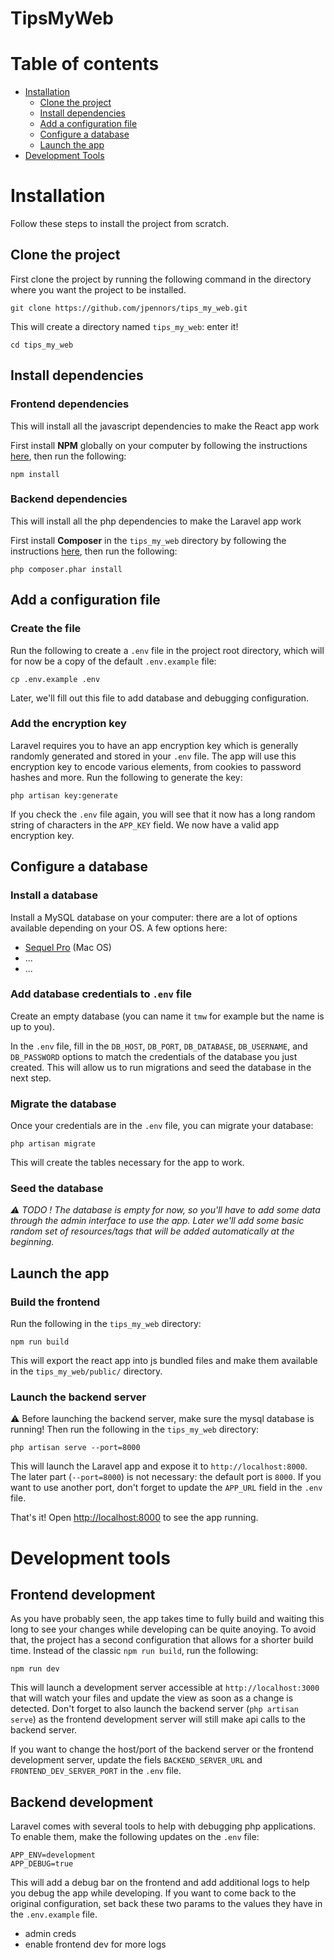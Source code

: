 # TipsMyWeb


# Table of contents

- [Installation](#installation)
  * [Clone the project](#clone-the-project)
  * [Install dependencies](#install-dependencies)
  * [Add a configuration file](#add-a-configuration-file)
  * [Configure a database](#configure-a-database)
  * [Launch the app](#launch-the-app)
- [Development Tools](#development-tools)

# Installation

Follow these steps to install the project from scratch.

## Clone the project

First clone the project by running the following command in the directory where you want the project to be installed.
```
git clone https://github.com/jpennors/tips_my_web.git
``` 

This will  create a directory named `tips_my_web`: enter it!
```
cd tips_my_web
```

## Install dependencies

### Frontend dependencies

This will install all the javascript dependencies to make the React app work

First install **NPM** globally on your computer by following the instructions [here](https://www.npmjs.com/get-npm), then run the following:
```
npm install
```

### Backend dependencies

This will install all the php dependencies to make the Laravel app work

First install **Composer** in the `tips_my_web` directory by following the instructions [here](https://getcomposer.org/download/), then run the following:
```
php composer.phar install
```

## Add a configuration file

### Create the file
Run the following to create a `.env` file in the project root directory, which will for now be a copy of the default `.env.example` file:
```
cp .env.example .env
```

Later, we'll fill out this file to add database and debugging configuration.

### Add the encryption key
Laravel requires you to have an app encryption key which is generally randomly generated and stored in your `.env` file. The app will use this encryption key to encode various elements, from cookies to password hashes and more. Run the following to generate the key:

```
php artisan key:generate
```

If you check the `.env` file again, you will see that it now has a long random string of characters in the `APP_KEY` field. We now have a valid app encryption key.

## Configure a database

### Install a database

Install a MySQL database on your computer: there are a lot of options available depending on your OS. A few options here:
- [Sequel Pro](https://www.sequelpro.com/) (Mac OS)
- ...
- ...

### Add database credentials to `.env` file

Create an empty database (you can name it `tmw` for example but the name is up to you).

In the `.env` file, fill in the `DB_HOST`, `DB_PORT`, `DB_DATABASE`, `DB_USERNAME`, and `DB_PASSWORD` options to match the credentials of the database you just created. This will allow us to run migrations and seed the database in the next step.

### Migrate the database

Once your credentials are in the `.env` file, you can migrate your database:
```
php artisan migrate
```

This will create the tables necessary for the app to work.

### Seed the database

*⚠️ TODO ! The database is empty for now, so you'll have to add some data through the admin interface to use the app. Later we'll add some basic random set of resources/tags that will be added automatically at the beginning.*

## Launch the app

### Build the frontend

Run the following in the `tips_my_web` directory:
```
npm run build
```

This will export the react app into js bundled files and make them available in the `tips_my_web/public/` directory.


### Launch the backend server

⚠️ Before launching the backend server, make sure the mysql database is running! Then run the following in the `tips_my_web` directory:
```
php artisan serve --port=8000
```

This will launch the Laravel app and expose it to `http://localhost:8000`. The later part (`--port=8000`) is not necessary: the default port is `8000`. If you want to use another port, don't forget to update the `APP_URL` field in the `.env` file.

That's it! Open [http://localhost:8000](http://localhost:8000) to see the app running.

# Development tools

## Frontend development

As you have probably seen, the app takes time to fully build and waiting this long to see your changes while developing can be quite anoying. To avoid that, the project has a second configuration that allows for a shorter build time. Instead of the classic `npm run build`, run the following:
```
npm run dev
```
This will launch a development server accessible at `http://localhost:3000` that will watch your files and update the view as soon as a change is detected. Don't forget to also launch the backend server (`php artisan serve`) as the frontend development server will still make api calls to the backend server.

If you want to change the host/port of the backend server or the frontend development server, update the fiels `BACKEND_SERVER_URL` and `FRONTEND_DEV_SERVER_PORT` in the `.env` file.

## Backend development

Laravel comes with several tools to help with debugging php applications. To enable them, make the following updates on the `.env` file:
```
APP_ENV=development
APP_DEBUG=true
```

This will add a debug bar on the frontend and add additional logs to help you debug the app while developing. If you want to come back to the original configuration, set back these two params to the values they have in the `.env.example` file.

+ admin creds
+ enable frontend dev for more logs
